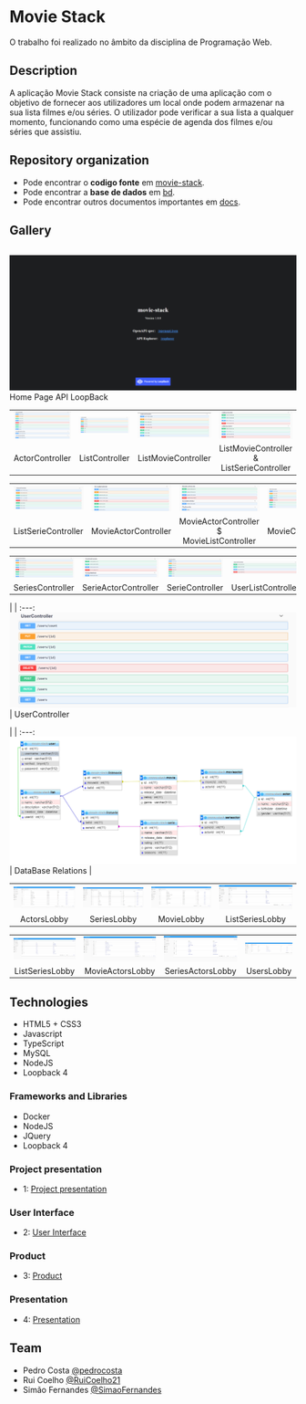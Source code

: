 # Movie Stack

O trabalho foi realizado no âmbito da disciplina de Programação Web.

## Description

A aplicação Movie Stack consiste na criação de uma aplicação com o objetivo de fornecer aos utilizadores um local onde podem armazenar na sua lista filmes e/ou séries. O utilizador pode verificar a sua lista a qualquer momento, funcionando como uma espécie de agenda dos filmes e/ou séries que assistiu.

## Repository organization
* Pode encontrar o **codigo fonte** em [movie-stack](https://github.com/movie-stack/report-main/tree/main/movie-stack).
* Pode encontrar a **base de dados** em [bd](https://github.com/movie-stack/report-main/tree/main/bd).
* Pode encontrar outros documentos importantes em [docs](https://github.com/movie-stack/report-main/tree/main/docs).

## Gallery
| |
:---: |
![img0](/docs/img/1.png)
Home Page API LoopBack


| | | | |
:---: | :---: | :---: | :---:
![img01](/docs/img/actorcontroller.png) | ![img02](/docs/img/listcontroller.png) | ![img03](/docs/img/listmoviecontroller.png) | ![img04](/docs/img/listmoviecontroller_listseriecontrololer.png)
ActorController |  ListController | ListMovieController | ListMovieController & ListSerieController | 

| | | | |
:---: | :---: | :---: | :---:
![img05](/docs/img/listseriecontroller.png) | ![img06](/docs/img/movieactorcontroller.png) | ![img07](/docs/img/movieactorcontroller_movielistcontroller.png) | ![img08](/docs/img/moviecontroller.png)
ListSerieController | MovieActorController | MovieActorController $ MovieListController | MovieController |

| | | | |
:---: | :---: | :---: | :---:
![img09](/docs/img/serieacotrcontroller.png) | ![img010](/docs/img/serieactorcontroller.png) | ![img011](/docs/img/seriecontroller.png) | ![img011](/docs/img/userlistcontroller.png)
SeriesController | SerieActorController | SerieController | UserListController | 

| |
:---: 
![img09](/docs/img/usercontroller.png) |
UserController 

| |
:---:
![Relations](/docs/img/relacoes.png) |
DataBase Relations |

| | | | |
:---: | :---: | :---: | :---:
![img01](/docs/img/actorslobby.PNG) | ![img02](/docs/img/Serieslobby.PNG) | ![img03](/docs/img/movieslobby.PNG) | ![img04](/docs/img/listserieslobby.PNG)
ActorsLobby | SeriesLobby | MovieLobby | ListSeriesLobby | 

| | | | |
:---: | :---: | :---: | :---:
![img01](/docs/img/listserieslobby.PNG) | ![img02](/docs/img/movieacotrslobby.PNG) | ![img03](/docs/img/serieactorslobby.PNG) | ![img04](/docs/img/usersLobby.PNG)
ListSeriesLobby | MovieActorsLobby | SeriesActorsLobby | UsersLobby


## Technologies
* HTML5 + CSS3
* Javascript
* TypeScript
* MySQL
* NodeJS
* Loopback 4

### Frameworks and Libraries
* Docker
* NodeJS
* JQuery
* Loopback 4

### Project presentation
* 1: [Project presentation](https://github.com/movie-stack/report-main/blob/main/docs/c1.md)
### User Interface 
* 2: [User Interface](https://github.com/movie-stack/report-main/blob/main/docs/c2.md)
### Product
* 3: [Product](https://github.com/movie-stack/report-main/blob/main/docs/c3.md)
### Presentation
* 4: [Presentation](https://github.com/movie-stack/report-main/blob/main/docs/c4.md)

## Team
* Pedro Costa [@pedrocosta](https://github.com/pedroscosta9)
* Rui Coelho [@RuiCoelho21](https://github.com/RuiCoelho21)
* Simão Fernandes [@SimaoFernandes](https://github.com/SimaoFernandes) 

